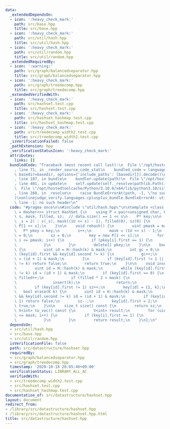 ```yaml
---
data:
  _extendedDependsOn:
  - icon: ':heavy_check_mark:'
    path: src/base.hpp
    title: src/base.hpp
  - icon: ':heavy_check_mark:'
    path: src/util/hash.hpp
    title: src/util/hash.hpp
  - icon: ':heavy_check_mark:'
    path: src/util/random.hpp
    title: src/util/random.hpp
  _extendedRequiredBy:
  - icon: ':warning:'
    path: src/graph/balancedseparator.hpp
    title: src/graph/balancedseparator.hpp
  - icon: ':heavy_check_mark:'
    path: src/graph/treedecomp.hpp
    title: src/graph/treedecomp.hpp
  _extendedVerifiedWith:
  - icon: ':heavy_check_mark:'
    path: src/hashset.test.cpp
    title: src/hashset.test.cpp
  - icon: ':heavy_check_mark:'
    path: src/hashset_hashmap.test.cpp
    title: src/hashset_hashmap.test.cpp
  - icon: ':heavy_check_mark:'
    path: src/treedecomp_width2.test.cpp
    title: src/treedecomp_width2.test.cpp
  _isVerificationFailed: false
  _pathExtension: hpp
  _verificationStatusIcon: ':heavy_check_mark:'
  attributes:
    links: []
  bundledCode: "Traceback (most recent call last):\n  File \"/opt/hostedtoolcache/Python/3.10.0/x64/lib/python3.10/site-packages/onlinejudge_verify/documentation/build.py\"\
    , line 71, in _render_source_code_stat\n    bundled_code = language.bundle(stat.path,\
    \ basedir=basedir, options={'include_paths': [basedir]}).decode()\n  File \"/opt/hostedtoolcache/Python/3.10.0/x64/lib/python3.10/site-packages/onlinejudge_verify/languages/cplusplus.py\"\
    , line 187, in bundle\n    bundler.update(path)\n  File \"/opt/hostedtoolcache/Python/3.10.0/x64/lib/python3.10/site-packages/onlinejudge_verify/languages/cplusplus_bundle.py\"\
    , line 401, in update\n    self.update(self._resolve(pathlib.Path(included), included_from=path))\n\
    \  File \"/opt/hostedtoolcache/Python/3.10.0/x64/lib/python3.10/site-packages/onlinejudge_verify/languages/cplusplus_bundle.py\"\
    , line 260, in _resolve\n    raise BundleErrorAt(path, -1, \"no such header\"\
    )\nonlinejudge_verify.languages.cplusplus_bundle.BundleErrorAt: util/hash.hpp:\
    \ line -1: no such header\n"
  code: "#pragma once\n\n#include \"util/hash.hpp\"\n\ntemplate <class K, class H\
    \ = Hasher<>> struct HashSet {\n    using P = pair<unsigned char, K>;\n    uint\
    \ s, mask, filled, sz;  // data.size() == 1 << s\n    P* key;\n\n    HashSet(uint\
    \ _s = 2) : s(_s), mask((1U << s) - 1), filled(0), sz(0) {\n        key = new\
    \ P[1 << s];\n    }\n\n    void rehash() {\n        uint pmask = mask;\n     \
    \   P* pkey = key;\n        s++;\n        mask = (1U << s) - 1;\n        filled\
    \ = 0;\n        sz = 0;\n        key = new P[1 << s];\n        for (uint i = 0;\
    \ i <= pmask; i++) {\n            if (pkey[i].first == 1) {\n                insert(pkey[i].second);\n\
    \            }\n        }\n        delete[] pkey;\n    }\n\n    bool count(K k)\
    \ {\n        uint id = H::hash(k) & mask;\n        int gc = 0;\n        while\
    \ (key[id].first && key[id].second != k) {\n            gc++;\n            id\
    \ = (id + 1) & mask;\n        }\n        if (key[id].first != 1 || key[id].second\
    \ != k) return false;\n        return true;\n    }\n\n    void insert(K k) {\n\
    \        uint id = H::hash(k) & mask;\n        while (key[id].first && key[id].second\
    \ != k) id = (id + 1) & mask;\n        if (key[id].first == 0) {\n           \
    \ filled++;\n            if (filled * 2 > mask) {\n                rehash();\n\
    \                insert(k);\n                return;\n            }\n        }\n\
    \        if (key[id].first != 1) sz++;\n        key[id] = {1, k};\n    }\n\n \
    \   bool erase(K k) {\n        uint id = H::hash(k) & mask;\n        while (key[id].first\
    \ && key[id].second != k) id = (id + 1) & mask;\n        if (key[id].first !=\
    \ 1) return false;\n        sz--;\n        key[id].first = 2;\n        return\
    \ true;\n    }\n\n    size_t size() const {\n        return sz;\n    }\n\n   \
    \ V<int> to_vec() const {\n        V<int> result;\n        for (uint i = 0; i\
    \ <= mask; i++) {\n            if (key[i].first == 1) {\n                result.push_back(key[i].second);\n\
    \            }\n        }\n        return result;\n    }\n};\n"
  dependsOn:
  - src/util/hash.hpp
  - src/base.hpp
  - src/util/random.hpp
  isVerificationFile: false
  path: src/datastructure/hashset.hpp
  requiredBy:
  - src/graph/balancedseparator.hpp
  - src/graph/treedecomp.hpp
  timestamp: '2020-10-18 20:05:46+09:00'
  verificationStatus: LIBRARY_ALL_AC
  verifiedWith:
  - src/treedecomp_width2.test.cpp
  - src/hashset.test.cpp
  - src/hashset_hashmap.test.cpp
documentation_of: src/datastructure/hashset.hpp
layout: document
redirect_from:
- /library/src/datastructure/hashset.hpp
- /library/src/datastructure/hashset.hpp.html
title: src/datastructure/hashset.hpp
---
```

